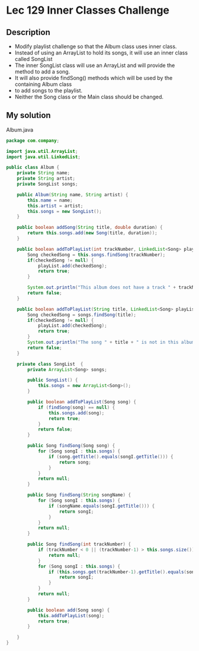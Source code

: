# Lec 129 Inner Classes Challenge

## Description
* Modify playlist challenge so that the Album class uses inner class.
* Instead of using an ArrayList to hold its songs, it will use an inner class called SongList
* The inner SongList class will use an ArrayList and will provide the method to add a song.
* It will also provide findSong() methods which will be used by the containing Album class
* to add songs to the playlist.
* Neither the Song class or the Main class should be changed.

## My solution
Album.java
```java
package com.company;

import java.util.ArrayList;
import java.util.LinkedList;

public class Album {
    private String name;
    private String artist;
    private SongList songs;

    public Album(String name, String artist) {
        this.name = name;
        this.artist = artist;
        this.songs = new SongList();
    }

    public boolean addSong(String title, double duration) {
        return this.songs.add(new Song(title, duration));
    }

    public boolean addToPlayList(int trackNumber, LinkedList<Song> playList) {
        Song checkedSong = this.songs.findSong(trackNumber);
        if(checkedSong != null) {
            playList.add(checkedSong);
            return true;
        }

        System.out.println("This album does not have a track " + trackNumber);
        return false;
    }

    public boolean addToPlayList(String title, LinkedList<Song> playList) {
        Song checkedSong = songs.findSong(title);
        if(checkedSong != null) {
            playList.add(checkedSong);
            return true;
        }
        System.out.println("The song " + title + " is not in this album");
        return false;
    }

    private class SongList  {
        private ArrayList<Song> songs;

        public SongList() {
            this.songs = new ArrayList<Song>();
        }

        public boolean addToPlayList(Song song) {
            if (findSong(song) == null) {
                this.songs.add(song);
                return true;
            }
            return false;
        }

        public Song findSong(Song song) {
            for (Song songI : this.songs) {
                if (song.getTitle().equals(songI.getTitle())) {
                    return song;
                }
            }
            return null;
        }

        public Song findSong(String songName) {
            for (Song songI : this.songs) {
                if (songName.equals(songI.getTitle())) {
                    return songI;
                }
            }
            return null;
        }

        public Song findSong(int trackNumber) {
            if (trackNumber < 0 || (trackNumber-1) > this.songs.size()) {
                return null;
            }
            for (Song songI : this.songs) {
                if (this.songs.get(trackNumber-1).getTitle().equals(songI.getTitle())) {
                    return songI;
                }
            }
            return null;
        }

        public boolean add(Song song) {
            this.addToPlayList(song);
            return true;
        }

    }
}
```
